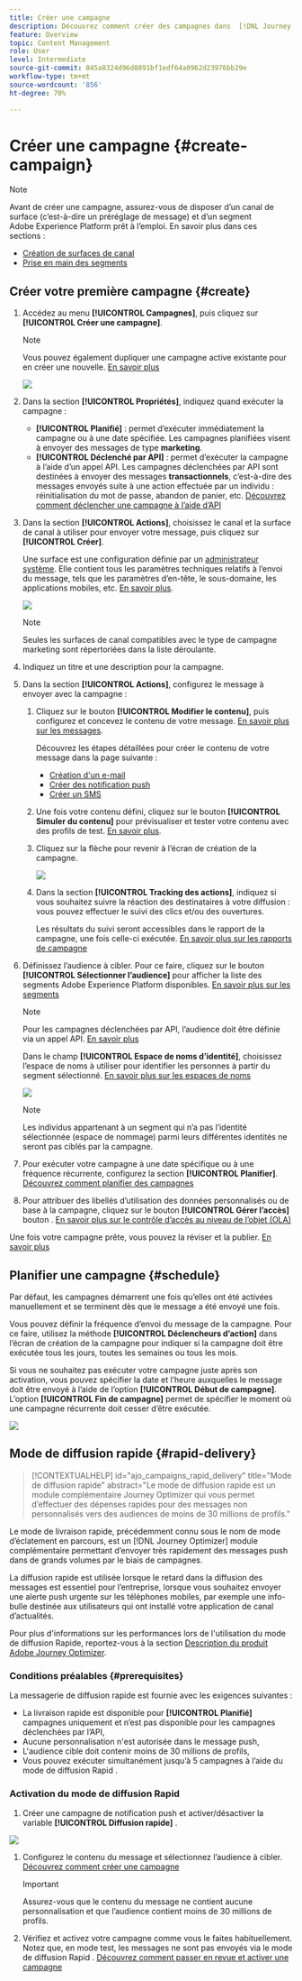 ```yaml
---
title: Créer une campagne
description: Découvrez comment créer des campagnes dans  [!DNL Journey Optimizer]
feature: Overview
topic: Content Management
role: User
level: Intermediate
source-git-commit: 845a8324d96d8891bf1edf64a0962d23976bb29e
workflow-type: tm+mt
source-wordcount: '856'
ht-degree: 70%

---
```


# Créer une campagne {#create-campaign}

>[!NOTE]
>
>Avant de créer une campagne, assurez-vous de disposer d’un canal de surface (c’est-à-dire un préréglage de message) et d’un segment Adobe Experience Platform prêt à l’emploi. En savoir plus dans ces sections :
>
>* [Création de surfaces de canal](../configuration/channel-surfaces.md)
>* [Prise en main des segments](../segment/about-segments.md)


## Créer votre première campagne {#create}

1. Accédez au menu **[!UICONTROL Campagnes]**, puis cliquez sur **[!UICONTROL Créer une campagne]**.

   >[!NOTE]
   >
   >Vous pouvez également dupliquer une campagne active existante pour en créer une nouvelle. [En savoir plus](modify-stop-campaign.md#duplicate)

   ![](assets/create-campaign.png)

1. Dans la section **[!UICONTROL Propriétés]**, indiquez quand exécuter la campagne :

   * **[!UICONTROL Planifié]** : permet d’exécuter immédiatement la campagne ou à une date spécifiée. Les campagnes planifiées visent à envoyer des messages de type **marketing**.
   * **[!UICONTROL Déclenché par API]** : permet d’exécuter la campagne à l’aide d’un appel API. Les campagnes déclenchées par API sont destinées à envoyer des messages **transactionnels**, c’est-à-dire des messages envoyés suite à une action effectuée par un individu : réinitialisation du mot de passe, abandon de panier, etc. [Découvrez comment déclencher une campagne à l’aide d’API](api-triggered-campaigns.md)

1. Dans la section **[!UICONTROL Actions]**, choisissez le canal et la surface de canal à utiliser pour envoyer votre message, puis cliquez sur **[!UICONTROL Créer]**.

   Une surface est une configuration définie par un [administrateur système](../start/path/administrator.md). Elle contient tous les paramètres techniques relatifs à l’envoi du message, tels que les paramètres d’en-tête, le sous-domaine, les applications mobiles, etc. [En savoir plus](../configuration/channel-surfaces.md).

   ![](assets/create-campaign-action.png)

   >[!NOTE]
   >
   >Seules les surfaces de canal compatibles avec le type de campagne marketing sont répertoriées dans la liste déroulante.

1. Indiquez un titre et une description pour la campagne.

   <!--To test the content of your message, toggle the **[!UICONTROL Content experiment]** option on. This allows you to test multiple variables of a delivery on populations samples, in order to define which treatment has the biggest impact on the targeted population.[Learn more about content experiment](../campaigns/content-experiment.md).-->

1. Dans la section **[!UICONTROL Actions]**, configurez le message à envoyer avec la campagne :

   1. Cliquez sur le bouton **[!UICONTROL Modifier le contenu]**, puis configurez et concevez le contenu de votre message. [En savoir plus sur les messages](../messages/get-started-content.md).

      Découvrez les étapes détaillées pour créer le contenu de votre message dans la page suivante :

      * [Création d&#39;un e-mail](../messages/create-email.md)
      * [Créer des notification push](../messages/create-push.md)
      * [Créer un SMS](../messages/create-sms.md)
   1. Une fois votre contenu défini, cliquez sur le bouton **[!UICONTROL Simuler du contenu]** pour prévisualiser et tester votre contenu avec des profils de test. [En savoir plus](../design/preview.md).

   1. Cliquez sur la flèche pour revenir à l’écran de création de la campagne.

      ![](assets/create-campaign-design.png)

   1. Dans la section **[!UICONTROL Tracking des actions]**, indiquez si vous souhaitez suivre la réaction des destinataires à votre diffusion : vous pouvez effectuer le suivi des clics et/ou des ouvertures.

      Les résultats du suivi seront accessibles dans le rapport de la campagne, une fois celle-ci exécutée. [En savoir plus sur les rapports de campagne](../reports/campaign-global-report.md)


1. Définissez l’audience à cibler. Pour ce faire, cliquez sur le bouton **[!UICONTROL Sélectionner l’audience]** pour afficher la liste des segments Adobe Experience Platform disponibles. [En savoir plus sur les segments](../segment/about-segments.md)

   >[!NOTE]
   >
   >Pour les campagnes déclenchées par API, l’audience doit être définie via un appel API. [En savoir plus](api-triggered-campaigns.md)

   Dans le champ **[!UICONTROL Espace de noms d’identité]**, choisissez l’espace de noms à utiliser pour identifier les personnes à partir du segment sélectionné. [En savoir plus sur les espaces de noms](../event/about-creating.md#select-the-namespace)

   ![](assets/create-campaign-namespace.png)

   >[!NOTE]
   >
   >Les individus appartenant à un segment qui n’a pas l’identité sélectionnée (espace de nommage) parmi leurs différentes identités ne seront pas ciblés par la campagne.

   <!--If you are are creating an API-triggered campaign, the **[!UICONTROL cURL request]** section allows you to retrieve the **[!UICONTROL Campaign ID]** to use in the API call. [Learn more](api-triggered-campaigns.md)-->

1. Pour exécuter votre campagne à une date spécifique ou à une fréquence récurrente, configurez la section **[!UICONTROL Planifier]**. [Découvrez comment planifier des campagnes](#schedule)

1. Pour attribuer des libellés d’utilisation des données personnalisés ou de base à la campagne, cliquez sur le bouton **[!UICONTROL Gérer l’accès]** bouton . [En savoir plus sur le contrôle d’accès au niveau de l’objet (OLA)](../administration/object-based-access.md)

Une fois votre campagne prête, vous pouvez la réviser et la publier. [En savoir plus](#review-activate)

## Planifier une campagne {#schedule}

Par défaut, les campagnes démarrent une fois qu’elles ont été activées manuellement et se terminent dès que le message a été envoyé une fois.

Vous pouvez définir la fréquence d’envoi du message de la campagne. Pour ce faire, utilisez la méthode **[!UICONTROL Déclencheurs d’action]** dans l’écran de création de la campagne pour indiquer si la campagne doit être exécutée tous les jours, toutes les semaines ou tous les mois.

Si vous ne souhaitez pas exécuter votre campagne juste après son activation, vous pouvez spécifier la date et l’heure auxquelles le message doit être envoyé à l’aide de l’option **[!UICONTROL Début de campagne]**. L’option **[!UICONTROL Fin de campagne]** permet de spécifier le moment où une campagne récurrente doit cesser d’être exécutée.

![](assets/create-campaign-schedule.png)

## Mode de diffusion rapide {#rapid-delivery}

>[!CONTEXTUALHELP]
>id="ajo_campaigns_rapid_delivery"
>title="Mode de diffusion rapide"
>abstract="Le mode de diffusion rapide est un module complémentaire Journey Optimizer qui vous permet d’effectuer des dépenses rapides pour des messages non personnalisés vers des audiences de moins de 30 millions de profils."

Le mode de livraison rapide, précédemment connu sous le nom de mode d’éclatement en parcours, est un [!DNL Journey Optimizer] module complémentaire permettant d’envoyer très rapidement des messages push dans de grands volumes par le biais de campagnes.

La diffusion rapide est utilisée lorsque le retard dans la diffusion des messages est essentiel pour l’entreprise, lorsque vous souhaitez envoyer une alerte push urgente sur les téléphones mobiles, par exemple une info-bulle destinée aux utilisateurs qui ont installé votre application de canal d’actualités.

Pour plus d&#39;informations sur les performances lors de l&#39;utilisation du mode de diffusion Rapide, reportez-vous à la section [Description du produit Adobe Journey Optimizer](https://helpx.adobe.com/fr/legal/product-descriptions/adobe-journey-optimizer.html).

### Conditions préalables {#prerequisites}

La messagerie de diffusion rapide est fournie avec les exigences suivantes :

* La livraison rapide est disponible pour **[!UICONTROL Planifié]** campagnes uniquement et n’est pas disponible pour les campagnes déclenchées par l’API,
* Aucune personnalisation n&#39;est autorisée dans le message push,
* L&#39;audience cible doit contenir moins de 30 millions de profils,
* Vous pouvez exécuter simultanément jusqu’à 5 campagnes à l’aide du mode de diffusion Rapid .

### Activation du mode de diffusion Rapid

1. Créer une campagne de notification push et activer/désactiver la variable **[!UICONTROL Diffusion rapide]** .

![](assets/create-campaign-burst.png)

1. Configurez le contenu du message et sélectionnez l’audience à cibler. [Découvrez comment créer une campagne ](#create)

   >[!IMPORTANT]
   >
   >Assurez-vous que le contenu du message ne contient aucune personnalisation et que l’audience contient moins de 30 millions de profils.

1. Vérifiez et activez votre campagne comme vous le faites habituellement. Notez que, en mode test, les messages ne sont pas envoyés via le mode de diffusion Rapid . [Découvrez comment passer en revue et activer une campagne](review-activate-campaign.md)
